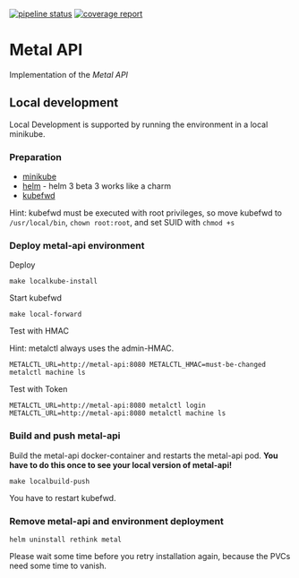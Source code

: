 [![pipeline status](https://git.f-i-ts.de/cloud-native/metal/metal-api/badges/master/pipeline.svg)](https://git.f-i-ts.de/cloud-native/metal/metal-api/commits/master)
[![coverage report](https://git.f-i-ts.de/cloud-native/metal/metal-api/badges/master/coverage.svg)](https://git.f-i-ts.de/cloud-native/metal/metal-api/commits/master)

# Metal API

Implementation of the *Metal API*

## Local development

Local Development is supported by running the environment in a local minikube.

### Preparation

* [minikube](https://github.com/kubernetes/minikube/releases)
* [helm](https://github.com/helm/helm/releases/) - helm 3 beta 3 works like a charm
* [kubefwd](https://github.com/txn2/kubefwd/releases)

Hint: kubefwd must be executed with root privileges, so move kubefwd to `/usr/local/bin`, `chown root:root`, and set SUID with `chmod +s`


### Deploy metal-api environment

Deploy 

```
make localkube-install
```

Start kubefwd

```
make local-forward
```

Test with HMAC

Hint: metalctl always uses the admin-HMAC.

```
METALCTL_URL=http://metal-api:8080 METALCTL_HMAC=must-be-changed metalctl machine ls
```

Test with Token

```
METALCTL_URL=http://metal-api:8080 metalctl login
METALCTL_URL=http://metal-api:8080 metalctl machine ls
```

### Build and push metal-api

Build the metal-api docker-container and restarts the metal-api pod. **You have to do this once to see your local version of metal-api!**

```
make localbuild-push
```

You have to restart kubefwd. 

### Remove metal-api and environment deployment 

```
helm uninstall rethink metal
```

Please wait some time before you retry installation again, because the PVCs need some time to vanish.